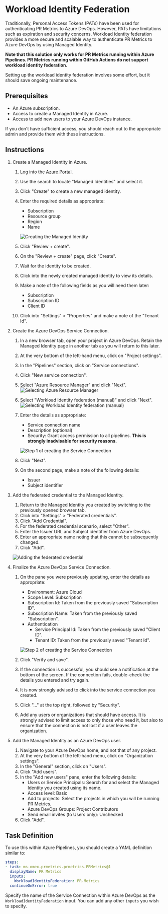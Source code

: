 # Workload Identity Federation

Traditionally, Personal Access Tokens (PATs) have been used for authenticating
PR Metrics to Azure DevOps. However, PATs have limitations such as expiration
and security concerns. Workload identity federation provides a more secure and
scalable way to authenticate PR Metrics to Azure DevOps by using Managed
Identity.

**Note that this solution only works for PR Metrics running within Azure
Pipelines. PR Metrics running within GitHub Actions do not support workload
identity federation.**

Setting up the workload identity federation involves some effort, but it should
save ongoing maintenance.

## Prerequisites

- An Azure subscription.
- Access to create a Managed Identity in Azure.
- Access to add new users to your Azure DevOps instance.

If you don't have sufficient access, you should reach out to the appropriate
admin and provide them with these instructions.

## Instructions

1. Create a Managed Identity in Azure.
   1. Log into the [Azure Portal][azureportal].
   1. Use the search to locate "Managed Identities" and select it.
   1. Click "Create" to create a new managed identity.
   1. Enter the required details as appropriate:
      - Subscription
      - Resource group
      - Region
      - Name

      ![Creating the Managed Identity](images/workload-identity-federation/create-managed-identity.png)
   1. Click "Review + create".
   1. On the "Review + create" page, click "Create".
   1. Wait for the identity to be created.
   1. Click into the newly created managed identity to view its details.
   1. Make a note of the following fields as you will need them later:
      - Subscription
      - Subscription ID
      - Client ID
   1. Click into "Settings" > "Properties" and make a note of the "Tenant Id".
1. Create the Azure DevOps Service Connection.
   1. In a new browser tab, open your project in Azure DevOps. Retain the
      Managed Identity page in another tab as you will return to this later.
   1. At the very bottom of the left-hand menu, click on "Project settings".
   1. In the "Pipelines" section, click on "Service connections".
   1. Click "New service connection".
   1. Select "Azure Resource Manager" and click "Next".
      ![Selecting Azure Resource Manager](images/workload-identity-federation/azure-devops-service-connection-1.png)
   1. Select "Workload Identity federation (manual)" and click "Next".
      ![Selecting Workload Identity federation (manual)](images/workload-identity-federation/azure-devops-service-connection-2.png)
   1. Enter the details as appropriate:
      - Service connection name
      - Description (optional)
      - Security: Grant access permission to all pipelines. **This is strongly
        inadvisable for security reasons.**

      ![Step 1 of creating the Service Connection](images/workload-identity-federation/azure-devops-service-connection-3.png)
   1. Click "Next".
   1. On the second page, make a note of the following details:
      - Issuer
      - Subject identifier
1. Add the federated credential to the Managed Identity.
   1. Return to the Managed Identity you created by switching to the previously
      opened browser tab.
   1. Click into "Settings" > "Federated credentials".
   1. Click "Add Credential".
   1. For the federated credential scenario, select "Other".
   1. Enter the Issuer URL and Subject identifier from Azure DevOps.
   1. Enter an appropriate name noting that this cannot be subsequently changed.
   1. Click "Add".

   ![Adding the federated credential](images/workload-identity-federation/add-federated-credential.png)
1. Finalize the Azure DevOps Service Connection.
   1. On the pane you were previously updating, enter the details as appropriate:
      - Environment: Azure Cloud
      - Scope Level: Subscription
      - Subscription Id: Taken from the previously saved "Subscription ID".
      - Subscription Name: Taken from the previously saved "Subscription".
      - Authentication
        - Service Principal Id: Taken from the previously saved "Client ID".
        - Tenant ID: Taken from the previously saved "Tenant Id".

      ![Step 2 of creating the Service Connection](images/workload-identity-federation/azure-devops-service-connection-4.png)
   1. Click "Verify and save".
   1. If the connection is successful, you should see a notification at the
      bottom of the screen. If the connection fails, double-check the details
      you entered and try again.
   1. It is now strongly advised to click into the service connection you
      created.
   1. Click "..." at the top right, followed by "Security".
   1. Add any users or organizations that should have access. It is strongly
      advised to limit access to only those who need it, but also to ensure that
      the connection is not lost if a user leaves the organization.
1. Add the Managed Identity as an Azure DevOps user.
   1. Navigate to your Azure DevOps home, and not that of any project.
   1. At the very bottom of the left-hand menu, click on "Organization
      settings".
   1. In the "General" section, click on "Users".
   1. Click "Add users".
   1. In the "Add new users" pane, enter the following details:
      - Users or Service Principals: Search for and select the Managed Identity
        you created using its name.
      - Access level: Basic
      - Add to projects: Select the projects in which you will be running PR
        Metrics.
      - Azure DevOps Groups: Project Contributors
      - Send email invites (to Users only): Unchecked
   1. Click "Add".

## Task Definition

To use this within Azure Pipelines, you should create a YAML definition similar
to:

```YAML
steps:
- task: ms-omex.prmetrics.prmetrics.PRMetrics@1
  displayName: PR Metrics
  inputs:
    WorkloadIdentityFederation: PR-Metrics
  continueOnError: true
```

Specify the name of the Service Connection within Azure DevOps as the
`WorkloadIdentityFederation` input. You can add any other `inputs` you wish to
specify.

[azureportal]: https://portal.azure.com/
